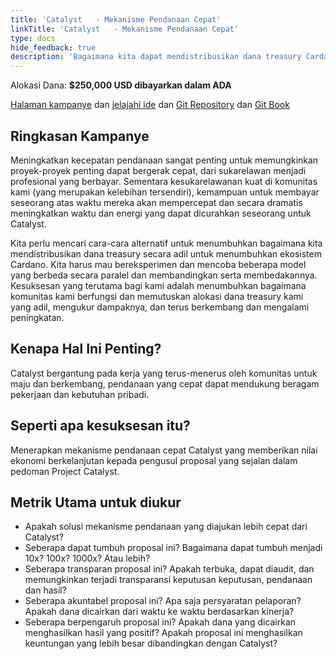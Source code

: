 ```yaml
---
title: 'Catalyst   - Mekanisme Pendanaan Cepat'
linkTitle: 'Catalyst   - Mekanisme Pendanaan Cepat'
type: docs
hide_feedback: true
description: 'Bagaimana kita dapat mendistribusikan dana treasury Cardano lebih cepat secara transparan, dapat diauditl dan aman?'
---
```


Alokasi Dana: **$250,000 USD dibayarkan dalam ADA**

[Halaman kampanye](https://cardano.ideascale.com/a/campaign-home/26236) dan [jelajahi ide](https://cardano.ideascale.com/a/ideas/top/campaign-filter/byids/campaigns/26236/stage/unspecified) dan [Git Repository](https://github.com/Catalyst-Challenges/F7-Rapid-Funding-Mechanisms) dan [Git Book](https://quality-assurance-dao.gitbook.io/catalyst-fund-7-challenges/fund-7/catalyst-rapid-funding-mechanisms)

## Ringkasan Kampanye

Meningkatkan kecepatan pendanaan sangat penting untuk memungkinkan proyek-proyek penting dapat bergerak cepat, dari sukarelawan menjadi profesional yang berbayar. Sementara kesukarelawanan kuat di komunitas kami (yang merupakan kelebihan tersendiri), kemampuan untuk membayar seseorang atas waktu mereka akan mempercepat dan secara dramatis meningkatkan waktu dan energi yang dapat dicurahkan seseorang untuk Catalyst.

Kita perlu mencari cara-cara alternatif untuk menumbuhkan bagaimana kita mendistribusikan dana treasury secara adil untuk menumbuhkan ekosistem Cardano. Kita harus mau bereksperimen dan mencoba beberapa model yang berbeda secara paralel dan membandingkan serta membedakannya. Kesuksesan yang terutama bagi kami adalah menumbuhkan bagaimana komunitas kami berfungsi dan memutuskan alokasi dana treasury kami yang adil, mengukur dampaknya, dan terus berkembang dan mengalami peningkatan.

## Kenapa Hal Ini Penting?

Catalyst bergantung pada kerja yang terus-menerus oleh komunitas untuk maju dan berkembang, pendanaan yang cepat dapat mendukung beragam pekerjaan dan kebutuhan pribadi.

## Seperti apa kesuksesan itu?

Menerapkan mekanisme pendanaan cepat Catalyst yang memberikan nilai ekonomi berkelanjutan kepada pengusul proposal yang sejalan dalam pedoman Project Catalyst.

## Metrik Utama untuk diukur

- Apakah solusi mekanisme pendanaan yang diajukan lebih cepat dari Catalyst?
- Seberapa dapat tumbuh proposal ini? Bagaimana dapat tumbuh menjadi 10x? 100x? 1000x? Atau lebih?
- Seberapa transparan proposal ini? Apakah terbuka, dapat diaudit, dan memungkinkan terjadi transparansi keputusan keputusan, pendanaan dan hasil?
- Seberapa akuntabel proposal ini? Apa saja persyaratan pelaporan? Apakah dana dicairkan dari waktu ke waktu berdasarkan kinerja?
- Seberapa berpengaruh proposal ini? Apakah dana yang dicairkan menghasilkan hasil yang positif? Apakah proposal ini menghasilkan keuntungan yang lebih besar dibandingkan dengan Catalyst?
